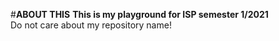 #**ABOUT THIS**
**This is my playground for ISP semester 1/2021**    
Do not care about my repository name!
